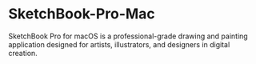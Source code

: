 # SketchBook-Pro-Mac
SketchBook Pro for macOS is a professional-grade drawing and painting application designed for artists, illustrators, and designers in digital creation.
